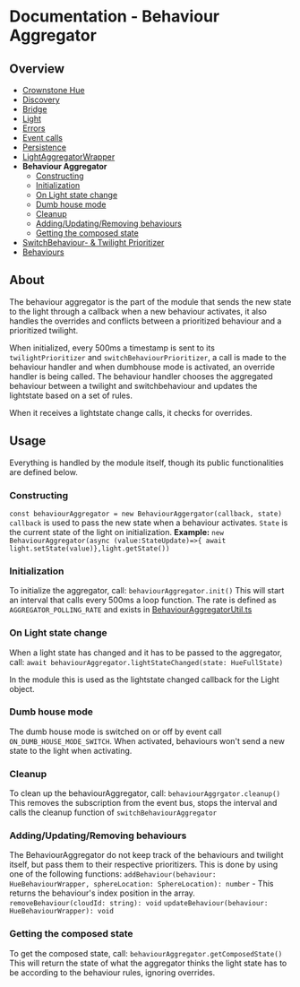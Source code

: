 # Documentation - Behaviour Aggregator

## Overview

- [Crownstone Hue](/documentation/CrownstoneHue.md)
- [Discovery](/documentation/Discovery.md)
- [Bridge](/documentation/Bridge.md)
- [Light](/documentation/Light.md)
- [Errors](/documentation/Errors.md)
- [Event calls](/documentation/EventCalls.md)
- [Persistence](/documentation/Persistence.md)
- [LightAggregatorWrapper](/documentation/LightAggregatorWrapper.md)
- **Behaviour Aggregator**
  - [Constructing](#constructing)
  - [Initialization](#initialization)
  - [On Light state change](#on-light-state-change)
  - [Dumb house mode](#dumb-house-mode)
  - [Cleanup](#cleanup)
  - [Adding/Updating/Removing behaviours](#addingupdatingremoving-behaviours)
  - [Getting the composed state](#getting-the-composed-state)
- [SwitchBehaviour- & Twilight Prioritizer](/documentation/Prioritizer.md)
- [Behaviours](/documentation/Behaviours.md)

## About

The behaviour aggregator is the part of the module that sends the new state to the light through a callback when a new behaviour activates, it also handles the overrides and conflicts between a prioritized behaviour and a prioritized twilight.

When initialized, every 500ms a timestamp is sent to its `twilightPrioritizer` and `switchBehaviourPrioritizer`, a call is made to the behaviour handler and when dumbhouse mode is activated, an override handler is being called.
The behaviour handler chooses the aggregated behaviour between a twilight and switchbehaviour and updates the lightstate based on a set of rules.

When it receives a lightstate change calls, it checks for overrides.

## Usage

Everything is handled by the module itself, though its public functionalities are defined below.

### Constructing

`const behaviourAggregator = new BehaviourAggergator(callback, state)`
`callback` is used to pass the new state when a behaviour activates.
`State` is the current state of the light on initialization.
**Example:**
`new BehaviourAggregator(async (value:StateUpdate)=>{ await light.setState(value)},light.getState())`

### Initialization

To initialize the aggregator, call:
`behaviourAggregator.init()`
This will start an interval that calls every 500ms a loop function.
The rate is defined as `AGGREGATOR_POLLING_RATE` and exists in [BehaviourAggregatorUtil.ts](/src/behaviour/BehaviourAggregatorUtil.ts)

### On Light state change

When a light state has changed and it has to be passed to the aggregator, call:
`await behaviourAggregator.lightStateChanged(state: HueFullState)`

In the module this is used as the lightstate changed callback for the Light object.

### Dumb house mode

The dumb house mode is switched on or off by event call `ON_DUMB_HOUSE_MODE_SWITCH`.
When activated, behaviours won't send a new state to the light when activating.

### Cleanup

To clean up the behaviourAggregator, call:
`behaviourAggrgator.cleanup()`
This removes the subscription from the event bus, stops the interval and calls the cleanup function of `switchBehaviourAggregator`

### Adding/Updating/Removing behaviours

The BehaviourAggregator do not keep track of the behaviours and twilight itself, but pass them to their respective prioritizers.
This is done by using one of the following functions:
`addBehaviour(behaviour: HueBehaviourWrapper, sphereLocation: SphereLocation): number` - This returns the behaviour's index position in the array.
`removeBehaviour(cloudId: string): void`
`updateBehaviour(behaviour: HueBehaviourWrapper): void`

### Getting the composed state

To get the composed state, call:
`behaviourAggregator.getComposedState()`
This will return the state of what the aggregator thinks the light state has to be according to the behaviour rules, ignoring overrides.
